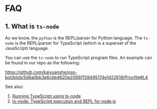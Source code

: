 # FAQ

## 1. What is `ts-node`

As we know, the `python` is the REPL/parser for Python language.
The `ts-node` is the REPL/parser for TypeScript (which is a superset of the JavaScript) language.

You can use the `ts-node` to run TypeScript program files. An example can be found in our repo as the following:

<https://github.com/kaiyuanshe/oss-bot/blob/5d6a0bb3e6cbb4620e20897f28495174e1d22619/Procfile#L4>

See also:

1. [Running TypeScript using ts-node](https://riptutorial.com/typescript/example/28089/running-typescript-using-ts-node)
1. [ts-node: TypeScript execution and REPL for node.js](https://github.com/TypeStrong/ts-node)
